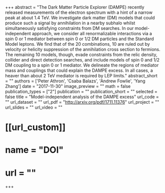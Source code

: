 +++
abstract = "The Dark Matter Particle Explorer (DAMPE) recently released measurements of the electron spectrum with a hint of a narrow peak at about 1.4 TeV. We investigate dark matter (DM) models that could produce such a signal by annihilation in a nearby subhalo whilst simultaneously satisfying constraints from DM searches. In our model-independent approach, we consider all renormalizable interactions via a spin 0 or 1 mediator between spin 0 or 1/2 DM particles and the Standard Model leptons. We find that of the 20 combinations, 10 are ruled out by velocity or helicity suppression of the annihilation cross section to fermions. The remaining 10 models, though, evade constraints from the relic density, collider and direct detection searches, and include models of spin 0 and 1/2 DM coupling to a spin 0 or 1 mediator. We delineate the regions of mediator mass and couplings that could explain the DAMPE excess. In all cases, a heaver than about 2 TeV mediator is required by LEP limits."
abstract_short = ""
authors = ['Peter Athron', 'Csaba Balazs', 'Andrew Fowlie', 'Yang Zhang']
date = "2017-11-30"
image_preview = ""
math = false
publication_types = ["2"]
publication = ""
publication_short = ""
selected = false
title = "Model-independent analysis of the DAMPE excess"
url_code = ""
url_dataset = ""
url_pdf = "http://arxiv.org/pdf/1711.11376"
url_project = ""
url_slides = ""
url_video = ""

# [[url_custom]]
# name = "DOI"
# url = ""
+++

